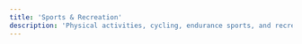 ```yaml
---
title: 'Sports & Recreation'
description: 'Physical activities, cycling, endurance sports, and recreational experiences.'
---
```

